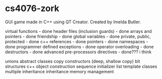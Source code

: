 # cs4076-zork

GUI game made in C++ using QT Creator. Created by Imelda Butler.

virtual functions - done
header files (inclusion guards) - done
arrays and pointers - done
friendship - done
global variables - done
private, public, protected - done
c++ references - done
pointers - done
namespaces - done
programmer defined exceptions - done
operator overloading - done
destructors - done
advanced pre-processors directives - done??? i think

unions
abstract classes
copy constructors (deep, shallow copy)
bit structures
c++ object construction sequence
initializer list
template classes
multiple inheritance
inheritance
memory management
